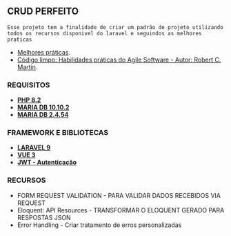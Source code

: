 
## CRUD PERFEITO

    Esse projeto tem a finalidade de criar um padrão de projeto utilizando todos os recursos disponivel do laravel e seguindos as melhores praticas 

- [Melhores práticas](https://github.com/jonaselan/laravel-best-practices).
- [Código limpo: Habilidades práticas do Agile Software - Autor: Robert C. Martin](l1nq.com/y2W5j).


### REQUISITOS 

- **[PHP 8.2](https://www.php.net/downloads)**
- **[MARIA DB 10.10.2](https://mariadb.org/download)**
- **[MARIA DB 2.4.54](https://httpd.apache.org/download.cgi)**


### FRAMEWORK E BIBLIOTECAS 

- **[LARAVEL 9](https://laravel.com/docs/9.x)**
- **[VUE 3](https://vuejs.org/guide/introduction.html)**
- **[JWT - Autenticação](https://jwt.io/introduction)**


### RECURSOS 

- FORM REQUEST VALIDATION - PARA VALIDAR DADOS RECEBIDOS VIA REQUEST
- Eloquent: API Resources - TRANSFORMAR O ELOQUENT GERADO PARA RESPOSTAS JSON
- Error Handling - Criar tratamento de erros personalizadas